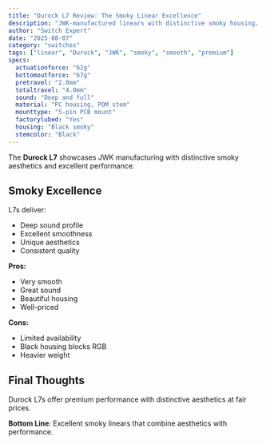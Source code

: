 ```yaml
---
title: "Durock L7 Review: The Smoky Linear Excellence"
description: "JWK-manufactured linears with distinctive smoky housing. Excellent smoothness and deep sound."
author: "Switch Expert"
date: "2025-08-07"
category: "switches"
tags: ["linear", "Durock", "JWK", "smoky", "smooth", "premium"]
specs:
  actuationforce: "62g"
  bottomoutforce: "67g"
  pretravel: "2.0mm"
  totaltravel: "4.0mm"
  sound: "Deep and full"
  material: "PC housing, POM stem"
  mounttype: "5-pin PCB mount"
  factorylubed: "Yes"
  housing: "Black smoky"
  stemcolor: "Black"
---
```


The **Durock L7** showcases JWK manufacturing with distinctive smoky aesthetics and excellent performance.

## Smoky Excellence
L7s deliver:


- Deep sound profile
- Excellent smoothness
- Unique aesthetics
- Consistent quality

**Pros:**


- Very smooth
- Great sound
- Beautiful housing
- Well-priced

**Cons:**


- Limited availability
- Black housing blocks RGB
- Heavier weight

## Final Thoughts
Durock L7s offer premium performance with distinctive aesthetics at fair prices.

**Bottom Line**: Excellent smoky linears that combine aesthetics with performance.
